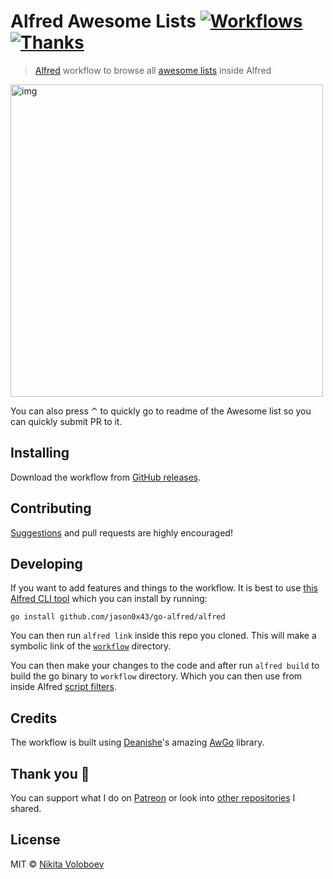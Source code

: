 # Alfred Awesome Lists [![Workflows](https://img.shields.io/badge/More%20Workflows-🎩-purple.svg)](https://github.com/learn-anything/alfred-workflows) [![Thanks](https://img.shields.io/badge/Say%20Thanks-💗-ff69b4.svg)](https://www.patreon.com/nikitavoloboev)
> [Alfred](https://www.alfredapp.com/) workflow to browse all [awesome lists](https://github.com/sindresorhus/awesome) inside Alfred

<img src="https://i.imgur.com/CDgfOKj.png" width="500" alt="img">

You can also press ⌃ to quickly go to readme of the Awesome list so you can quickly submit PR to it.

## Installing
Download the workflow from [GitHub releases](https://github.com/nikitavoloboev/alfred-awesome-lists/releases/latest).

## Contributing
[Suggestions](https://github.com/nikitavoloboev/alfred-awesome-lists/issues) and pull requests are highly encouraged!

## Developing
If you want to add features and things to the workflow. It is best to use [this Alfred CLI tool](https://godoc.org/github.com/jason0x43/go-alfred/alfred) which you can install by running:

`go install github.com/jason0x43/go-alfred/alfred`

You can then run `alfred link` inside this repo you cloned. This will make a symbolic link of the [`workflow`](workflow) directory. 

You can then make your changes to the code and after run `alfred build` to build the go binary to `workflow` directory. Which you can then use from inside Alfred [script filters](https://www.alfredapp.com/help/workflows/inputs/script-filter/).

## Credits
The workflow is built using [Deanishe](https://github.com/deanishe)'s amazing [AwGo](https://github.com/deanishe/awgo) library.

## Thank you 💜
You can support what I do on [Patreon](https://www.patreon.com/nikitavoloboev) or look into [other repositories](https://my.mindnode.com/ZKGETDkUaQUsL3q8q9z788CxG84oEHgDiT79GuzX#-143.5,-902.6,0) I shared. 

## License
MIT © [Nikita Voloboev](https://www.nikitavoloboev.xyz)